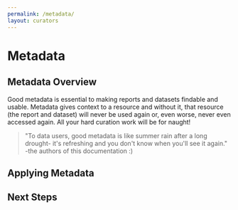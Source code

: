 ```yaml
---
permalink: /metadata/
layout: curators
---
```


# Metadata

## Metadata Overview
Good metadata is essential to making reports and datasets findable and usable.  Metadata gives context to a resource and without it, that resource (the report and dataset) will never be used again or, even worse, never even accessed again.  All your hard curation work will be for naught!

>"To data users, good metadata is like summer rain after a long drought- it's refreshing and you don't know when you'll see it again." -the authors of this documentation :)

## Applying Metadata



## Next Steps


